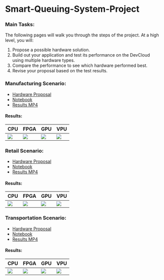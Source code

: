 # Smart-Queuing-System-Project

[//]: # (Image References)

[image1]: ./results/manufacturing/cpu/output_video.gif
[image2]: ./results/manufacturing/fpga/output_video.gif
[image3]: ./results/manufacturing/gpu/output-video.gif
[image4]: ./results/manufacturing/vpu/output-video.gif
[image5]: ./results/retail/cpu/output_video.gif
[image6]: ./results/retail/fpga/output_video.gif
[image7]: ./results/retail/gpu/output_video.gif
[image8]: ./results/retail/vpu/output_video.gif
[image9]: ./results/transportation/cpu/output_video.gif
[image10]: ./results/transportation/fpga/outputvideo.gif
[image11]: ./results/transportation/gpu/output_video.gif
[image12]: ./results/transportation/vpu/output_video.gif

### Main Tasks:  
The following pages will walk you through the steps of the project. At a high level, you will:

1. Propose a possible hardware solution.    
2. Build out your application and test its performance on the DevCloud using multiple hardware types.    
3. Compare the performance to see which hardware performed best.    
4. Revise your proposal based on the test results.    

### Manufacturing Scenario: 
* [Hardware Proposal](https://github.com/Polarbeargo/Smart-Queuing-System-Project/blob/master/Choose%20the%20Right%20Hardware%20%E2%80%93%20Proposal%20Template.pdf)  
* [Notebook](https://github.com/Polarbeargo/Smart-Queuing-System-Project/blob/master/Manufacturing_Scenario/Manufacturing_Scenario.ipynb)   
* [Results MP4](https://github.com/Polarbeargo/Smart-Queuing-System-Project/tree/master/results/manufacturing)  
#### Results:  
| CPU | FPGA  | GPU | VPU |
| ------------- | ------------- | ------------- | ------------- |
| ![][image1] | ![][image2]  | ![][image3]  | ![][image4]  |

### Retail Scenario:  
* [Hardware Proposal](https://github.com/Polarbeargo/Smart-Queuing-System-Project/blob/master/Choose%20the%20Right%20Hardware%20%E2%80%93%20Proposal%20Template.pdf)  
* [Notebook](https://github.com/Polarbeargo/Smart-Queuing-System-Project/blob/master/Retail_Scenario/Retail_Scenario.ipynb)  
* [Results MP4](https://github.com/Polarbeargo/Smart-Queuing-System-Project/tree/master/results/retail)  
#### Results:    
| CPU | FPGA  | GPU | VPU |
| ------------- | ------------- | ------------- | ------------- |
| ![][image5] | ![][image6]  | ![][image7]  | ![][image8]  |
  
### Transportation Scenario: 
* [Hardware Proposal](https://github.com/Polarbeargo/Smart-Queuing-System-Project/blob/master/Choose%20the%20Right%20Hardware%20%E2%80%93%20Proposal%20Template.pdf)  
* [Notebook](https://github.com/Polarbeargo/Smart-Queuing-System-Project/blob/master/Transportation_Scenario/Transportation_Scenario.ipynb)   
* [Results MP4](https://github.com/Polarbeargo/Smart-Queuing-System-Project/tree/master/results/transportation)  
#### Results:  
| CPU | FPGA  | GPU | VPU |
| ------------- | ------------- | ------------- | ------------- |
| ![][image9] | ![][image10]  | ![][image11]  | ![][image12]  |
